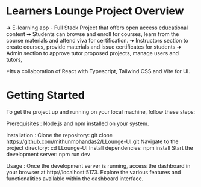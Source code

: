 # Learners Lounge Project Overview
➔ E-learning app - Full Stack Project that offers open access educational content
➔ Students can browse and enroll for courses, learn from the course materials and attend viva for certification.
➔ Instructors section to create courses, provide materials and issue certificates for students
➔ Admin section to approve tutor proposed projects, manage users and tutors,

*Its a collaboration of React with Typescript, Tailwind CSS and Vite for UI.

# Getting Started
To get the project up and running on your local machine, follow these steps:

Prerequisites :
Node.js and npm installed on your system.

Installation :
Clone the repository: git clone https://github.com/mithunmohandas2/LLounge-UI.git
Navigate to the project directory: cd LLounge-UI
Install dependencies: npm install
Start the development server: npm run dev

Usage :
Once the development server is running, access the dashboard in your browser at http://localhost:5173. Explore the various features and functionalities available within the dashboard interface.
